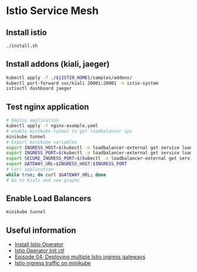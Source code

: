 # Istio Service Mesh

## Install istio

```sh
./install.sh
```

## Install addons (kiali, jaeger)

```sh
kubectl apply -f ./${ISTIO_HOME}/samples/addons/
kubectl port-forward svc/kiali 20001:20001 -n istio-system
istioctl dashboard jaeger
```

## Test nginx application

```sh
# Deploy application
kubectl apply -f nginx-example.yaml
# enable minikube tunnel to get loadbalancer ips
minikube tunnel
# Export minikube variables
export INGRESS_HOST=$(kubectl -n loadbalancer-external get service loadbalancer-external -o jsonpath='{.status.loadBalancer.ingress[0].ip}') 
export INGRESS_PORT=$(kubectl -n loadbalancer-external get service loadbalancer-external -o jsonpath='{.spec.ports[?(@.name=="http2")].port}')
export SECURE_INGRESS_PORT=$(kubectl -n loadbalancer-external get service loadbalancer-external -o jsonpath='{.spec.ports[?(@.name=="https")].port}')
export GATEWAY_URL=$INGRESS_HOST:$INGRESS_PORT
# Curl application 
while true; do curl $GATEWAY_URL; done
# Go to Kiali and see graphs
```

## Enable Load Balancers

```sh
minikube tunnel
```

## Useful information

- [Install Istio Operator](https://istio.io/latest/docs/setup/install/operator/)
- [Istio Operator Init ctl](https://istio.io/latest/docs/reference/commands/istioctl/#istioctl-operator-init)
- [Episode 04: Deploying multiple Istio ingress gateways](https://www.youtube.com/watch?v=QIkryA8HnQ0)
- [Istio ingress traffic on minikube](https://medium.com/codex/setup-istio-ingress-traffic-management-on-minikube-725c5e6d767a)